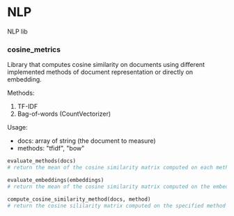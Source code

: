 # NLP
NLP lib 


### cosine_metrics
Library that computes cosine similarity on documents using different implemented methods of document representation or directly on embedding.

Methods:
1. TF-IDF 
2. Bag-of-words (CountVectorizer) 
    
Usage:
- docs: array of string (the document to measure)
- methods: "tfidf", "bow"
```python
evaluate_methods(docs)
# return the mean of the cosine similarity matrix computed on each methods
```

```python
evaluate_embeddings(embeddings)
# return the mean of the cosine similarity matrix computed on the embedding
```

```python
compute_cosine_similarity_method(docs, method)
# return the cosine sililarity matrix computed on the specified method of document representation
```
